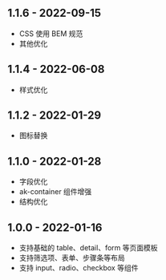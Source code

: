 ## 1.1.6 - 2022-09-15

- CSS 使用 BEM 规范
- 其他优化


## 1.1.4 - 2022-06-08

- 样式优化


## 1.1.2 - 2022-01-29

- 图标替换


## 1.1.0 - 2022-01-28

- 字段优化
- ak-container 组件增强
- 结构优化


## 1.0.0 - 2022-01-16

- 支持基础的 table、detail、form 等页面模板
- 支持筛选项、表单、步骤条等布局
- 支持 input、radio、checkbox 等组件
